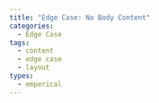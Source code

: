 ```yaml
---
title: "Edge Case: No Body Content"
categories:
  - Edge Case
tags:
  - content
  - edge case
  - layout
types:
  - emperical
---
```

